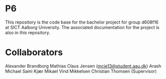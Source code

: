 # P6
This repository is the code base for the bachelor project for group d608f16 at SICT Aalborg University. 
The associated documentation for the project is also in this repository.

# Collaborators
Alexander Brandborg
Mathias Claus Jensen (mcje13@student.aau.dk)
Arash Michael Sami Kjær
Mikael Vind Mikkelsen
Christian Thomsen (Supervisor)
